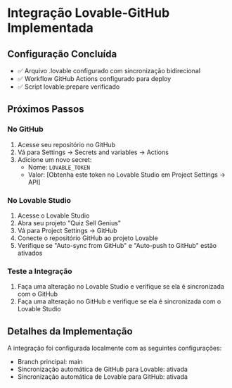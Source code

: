 # Integração Lovable-GitHub Implementada

## Configuração Concluída

- ✅ Arquivo .lovable configurado com sincronização bidirecional
- ✅ Workflow GitHub Actions configurado para deploy
- ✅ Script lovable:prepare verificado

## Próximos Passos

### No GitHub

1. Acesse seu repositório no GitHub
2. Vá para Settings → Secrets and variables → Actions
3. Adicione um novo secret:
   - Nome: `LOVABLE_TOKEN`
   - Valor: [Obtenha este token no Lovable Studio em Project Settings → API]

### No Lovable Studio

1. Acesse o Lovable Studio
2. Abra seu projeto "Quiz Sell Genius"
3. Vá para Project Settings → GitHub
4. Conecte o repositório GitHub ao projeto Lovable
5. Verifique se "Auto-sync from GitHub" e "Auto-push to GitHub" estão ativados

### Teste a Integração

1. Faça uma alteração no Lovable Studio e verifique se ela é sincronizada com o GitHub
2. Faça uma alteração no GitHub e verifique se ela é sincronizada com o Lovable Studio

## Detalhes da Implementação

A integração foi configurada localmente com as seguintes configurações:
- Branch principal: main
- Sincronização automática de GitHub para Lovable: ativada
- Sincronização automática de Lovable para GitHub: ativada
